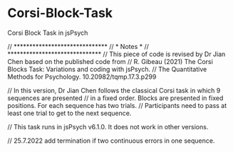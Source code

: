 # Corsi-Block-Task
Corsi Block Task in jsPsych


// ****************************** 
// *   Notes   * 
// ****************************** 
// This piece of code is revised by Dr Jian Chen based on the published code from 
// R. Gibeau (2021) The Corsi Blocks Task: Variations and coding with jsPsych. 
// The Quantitative Methods for Psychology. 10.20982/tqmp.17.3.p299

// In this version, Dr Jian Chen follows the classical Corsi task in which 9 sequences are presented
// in a fixed order. Blocks are presented in fixed positions. For each sequence has two trials. 
// Participants need to pass at least one trial to get to the next sequence. 

// This task runs in jsPsych v6.1.0. It does not work in other versions.

// 25.7.2022 add termination if two continuous errors in one sequence. 
